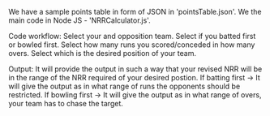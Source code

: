 We have a sample points table in form of JSON in 'pointsTable.json'.
We the main code in Node JS - 'NRRCalculator.js'.

Code workflow:
Select your and opposition team.
Select if you batted first or bowled first.
Select how many runs you scored/conceded in how many overs.
Select which is the desired position of your team.

Output:
It will provide the output in such a way that your revised NRR will be in the range of the NRR required of your desired postion.
If batting first -> It will give the output as in what range of runs the opponents should be restricted.
If bowling first -> It will give the output as in what range of overs, your team has to chase the target.
